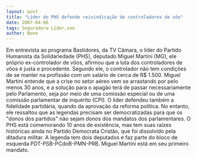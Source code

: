 ```yaml
---
layout: post
title: "Líder do PHS defende reivindicação de controladores de vôo"
date: 2007-04-06
tags: Seguradora Líder,voo
author: None
---
```


Em entrevista ao programa Bastidores, da TV Câmara, o líder do Partido Humanista da Solidariedade (PHS), deputado Miguel Martini (MG), ele próprio ex-controlador de vôos, afirmou que a luta dos controladores de vôos é justa e procedente. Segundo ele, o controlador não tem condições de se manter na profissão com um salário de cerca de R$ 1.500. 
Miguel Martini entende que a crise no setor aéreo vem se arrastando por pelo menos 30 anos, e a solução para o apagão terá de passar necessariamente pelo Parlamento, seja por meio de uma comissão especial ou de uma comissão parlamentar de inquérito (CPI).
O líder defendeu também a fidelidade partidária, quando da aprovação da reforma política. No entanto, ele ressaltou que as legendas precisam ser democratizadas para que os \"donos dos partidos\" não sejam donos dos mandatos dos parlamentares.
O PHS está comemorando 10 anos de existência, mas tem suas raízes históricas ainda no Partido Democrata Cristão, que foi dissolvido pela ditadura militar. A legenda tem dois deputados e faz parte do bloco de esquerda PDT-PSB-PCdoB-PMN-PRB. Miguel Martini está em seu primeiro mandato. 